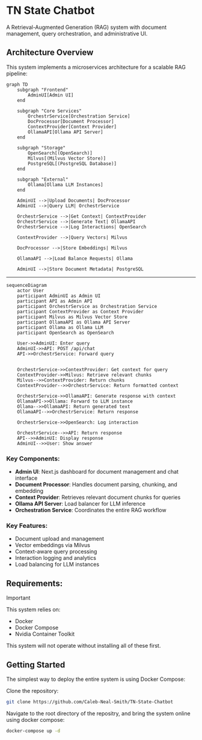 # TN State Chatbot

A  Retrieval-Augmented Generation (RAG) system with document management, query orchestration, and administrative UI.

## Architecture Overview

This system implements a microservices architecture for a scalable RAG pipeline:

```mermaid
graph TD
    subgraph "Frontend"
        AdminUI[Admin UI]
    end

    subgraph "Core Services"
        OrchestrService[Orchestration Service]
        DocProcessor[Document Processor]
        ContextProvider[Context Provider]
        OllamaAPI[Ollama API Server]
    end

    subgraph "Storage"
        OpenSearch[(OpenSearch)]
        Milvus[(Milvus Vector Store)]
        PostgreSQL[(PostgreSQL Database)]
    end

    subgraph "External"
        Ollama[Ollama LLM Instances]
    end

    AdminUI -->|Upload Documents| DocProcessor
    AdminUI -->|Query LLM| OrchestrService
    
    OrchestrService -->|Get Context| ContextProvider
    OrchestrService -->|Generate Text| OllamaAPI
    OrchestrService -->|Log Interactions| OpenSearch
    
    ContextProvider -->|Query Vectors| Milvus
    
    DocProcessor -->|Store Embeddings| Milvus
    
    OllamaAPI -->|Load Balance Requests| Ollama
    
    AdminUI -->|Store Document Metadata| PostgreSQL
```

---

```mermaid
sequenceDiagram
    actor User
    participant AdminUI as Admin UI
    participant API as Admin API
    participant OrchestrService as Orchestration Service
    participant ContextProvider as Context Provider
    participant Milvus as Milvus Vector Store
    participant OllamaAPI as Ollama API Server
    participant Ollama as Ollama LLM
    participant OpenSearch as OpenSearch

    User->>AdminUI: Enter query
    AdminUI->>API: POST /api/chat
    API->>OrchestrService: Forward query
    
    
    OrchestrService->>ContextProvider: Get context for query
    ContextProvider->>Milvus: Retrieve relevant chunks
    Milvus-->>ContextProvider: Return chunks
    ContextProvider-->>OrchestrService: Return formatted context
    
    OrchestrService->>OllamaAPI: Generate response with context
    OllamaAPI->>Ollama: Forward to LLM instance
    Ollama-->>OllamaAPI: Return generated text
    OllamaAPI-->>OrchestrService: Return response
    
    OrchestrService->>OpenSearch: Log interaction
    
    OrchestrService-->>API: Return response
    API-->>AdminUI: Display response
    AdminUI-->>User: Show answer
```

### Key Components:

- **Admin UI**: Next.js dashboard for document management and chat interface
- **Document Processor**: Handles document parsing, chunking, and embedding
- **Context Provider**: Retrieves relevant document chunks for queries
- **Ollama API Server**: Load balancer for LLM inference
- **Orchestration Service**: Coordinates the entire RAG workflow

### Key Features:

- Document upload and management
- Vector embeddings via Milvus
- Context-aware query processing
- Interaction logging and analytics
- Load balancing for LLM instances

## Requirements:
> [!IMPORTANT]
> This system relies on:
> - Docker
> - Docker Compose
> - Nvidia Container Toolkit

This system will not operate without installing all of these first.

## Getting Started

The simplest way to deploy the entire system is using Docker Compose:

Clone the repository:

```bash
git clone https://github.com/Caleb-Neal-Smith/TN-State-Chatbot
```

Navigate to the root directory of the repositry, and bring the system online using docker compose:

```bash
docker-compose up -d
```
